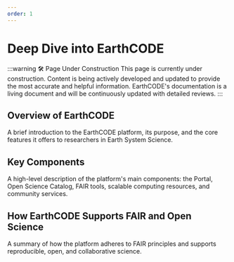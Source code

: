 ```yaml
---
order: 1
---
```

# Deep Dive into EarthCODE
:::warning 🛠️ Page Under Construction
This page is currently under construction. Content is being actively developed and updated to provide the most accurate and helpful information.
EarthCODE's documentation is a living document and will be continuously updated with detailed reviews.
:::
## Overview of EarthCODE
A brief introduction to the EarthCODE platform, its purpose, and the core features it offers to researchers in Earth System Science.

## Key Components
A high-level description of the platform's main components: the Portal, Open Science Catalog, FAIR tools, scalable computing resources, and community services.

## How EarthCODE Supports FAIR and Open Science
A summary of how the platform adheres to FAIR principles and supports reproducible, open, and collaborative science.

